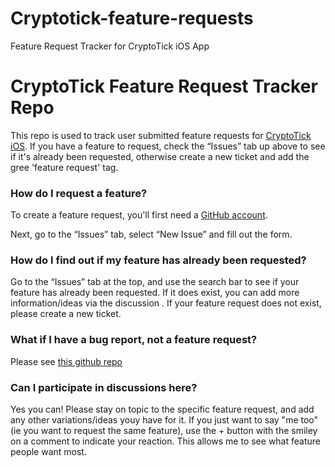 # Cryptotick-feature-requests
Feature Request Tracker for CryptoTick iOS App

# CryptoTick Feature Request Tracker Repo

This repo is used to track user submitted feature requests for [CryptoTick iOS](https://cryptotick.co.uk). If you have a feature to request, check the “Issues” tab up above to see if it's already been requested, otherwise create a new ticket and add the gree 'feature request' tag.

### How do I request a feature?

To create a feature request, you'll first need a [GitHub account](https://github.com/).

Next, go to the “Issues” tab, select “New Issue” and fill out the form.

### How do I find out if my feature has already been requested?

Go to the “Issues” tab at the top, and use the search bar to see if your feature has already been requested. If it does exist, you can add more information/ideas via the discussion . If your feature request does not exist, please create a new ticket.

### What if I have a bug report, not a feature request?

Please see [this github repo](https://github.com/jclerico/Cryptotick-bugs)

### Can I participate in discussions here?

Yes you can! Please stay on topic to the specific feature request, and add any other variations/ideas youy have for it. If you just want to say "me too" (ie you want to request the same feature), use the + button with the smiley on a comment to indicate your reaction. This allows me to see what feature people want most.

